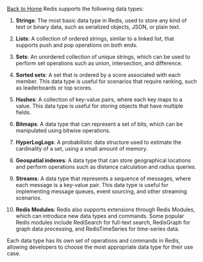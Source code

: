 [Back to Home](../README.md)
Redis supports the following data types:

1. **Strings**: The most basic data type in Redis, 
used to store any kind of text or binary data,
such as serialized objects, JSON, or plain text.

2. **Lists**: A collection of ordered strings, similar 
to a linked list, that supports push and pop 
operations on both ends.

3. **Sets**: An unordered collection of unique strings,
which can be used to perform set operations such 
as union, intersection, and difference.

4. **Sorted sets**: A set that is ordered by a score associated
with each member. This data type is useful for 
scenarios that require ranking, such as leaderboards
or top scores.

5. **Hashes**: A collection of key-value pairs, where each
key maps to a value. This data type is useful for 
storing objects that have multiple fields.

6. **Bitmaps**: A data type that can represent a set of
bits, which can be manipulated using bitwise operations.

7. **HyperLogLogs**: A probabilistic data structure used
to estimate the cardinality of a set, using a small 
amount of memory.

8. **Geospatial indexes**: A data type that can store 
geographical locations and perform operations 
such as distance calculation and radius queries.

9. **Streams**: A data type that represents a sequence 
of messages, where each message is a key-value pair. 
This data type is useful for implementing message 
queues, event sourcing, and other streaming scenarios.

10. **Redis Modules**: Redis also supports extensions through
Redis Modules, which can introduce new data types
and commands. Some popular Redis modules include 
RediSearch for full-text search, RedisGraph for graph
data processing, and RedisTimeSeries for time-series 
data.

Each data type has its own set of operations and 
commands in Redis, allowing developers to choose 
the most appropriate data type for their use case.